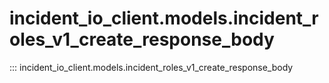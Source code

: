 # incident_io_client.models.incident_roles_v1_create_response_body

::: incident_io_client.models.incident_roles_v1_create_response_body